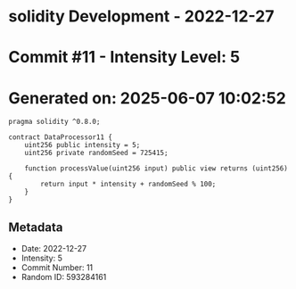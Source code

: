 ﻿# solidity Development - 2022-12-27
# Commit #11 - Intensity Level: 5
# Generated on: 2025-06-07 10:02:52
```solidity
pragma solidity ^0.8.0;

contract DataProcessor11 {
    uint256 public intensity = 5;
    uint256 private randomSeed = 725415;

    function processValue(uint256 input) public view returns (uint256) {
        return input * intensity + randomSeed % 100;
    }
}
```
## Metadata
- Date: 2022-12-27
- Intensity: 5
- Commit Number: 11
- Random ID: 593284161
